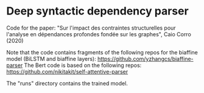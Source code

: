 # Deep syntactic dependency parser

Code for the paper: "Sur l'impact des contraintes structurelles pour l'analyse en dépendances profondes fondée sur les graphes", Caio Corro (2020)

Note that the code contains fragments of the following repos for the biaffine model (BiLSTM and biaffine layers): https://github.com/yzhangcs/biaffine-parser
The Bert code is based on the following repos: https://github.com/nikitakit/self-attentive-parser

The "runs" directory contains the trained model.
